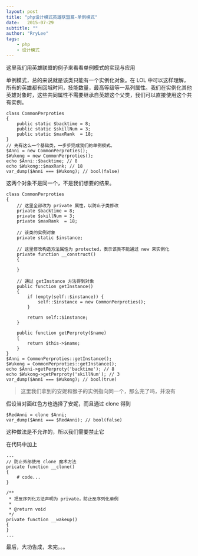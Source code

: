 ```yaml
---
layout: post
title: "php设计模式英雄联盟篇-单例模式"
date:   2015-07-29
subtitle: ""
author: "RryLee"
tags:
    - php
    - 设计模式
---
```


这里我们用英雄联盟的例子来看看单例模式的实现与应用

单例模式，总的来说就是该类只能有一个实例化对象。在 LOL 中可以这样理解，所有的英雄都有回城时间，技能数量，最高等级等一系列属性。我们在实例化其他英雄对象时，这些共同属性不需要继承自英雄这个父类，我们可以直接使用这个共有实例。

    class CommonPerproties
    {
        public static $backtime = 8;
        public static $skillNum = 3;
        public static $maxRank  = 18;
    }
    // 先有这么一个基础类，一步步完成我们的单例模式。
    $Anni = new CommonPerproties();
    $Wukong = new CommonPerproties();
    echo $Anni::$backtime; // 8
    echo $Wukong::$maxRank; // 18
    var_dump($Anni === $Wukong); // bool(false)

这两个对象不是同一个，不是我们想要的结果。

    class CommonPerproties
    {
        // 这里全部改为 private 属性，以防止子类修改
        private $backtime = 8;
        private $skillNum = 3;
        private $maxRank  = 18;

        // 该类的实例对象
        private static $instance;

        // 这里修改构造方法属性为 protected，表示该类不能通过 new 来实例化
        private function __construct()
        {

        }

        // 通过 getInstance 方法得到对象
        public function getInstance()
        {
            if (empty(self::$instance)) {
                self::$instance = new CommonPerproties();
            }

            return self::$instance;
        }

        public function getPerproty($name)
        {
            return $this->$name;
        }
    }
    $Anni = CommonPerproties::getInstance();
    $Wukong = CommonPerproties::getInstance();
    echo $Anni->getPerproty('backtime'); // 8
    echo $Wukong->getPerproty('skillNum'); // 3
    var_dump($Anni === $Wukong); // bool(true)

>这里我们拿到的安妮和猴子的实例指向同一个，那么完了吗，并没有

假设当对面红色方也选择了安妮，而且通过 clone 得到

    $RedAnni = clone $Anni;
    var_dump($Anni === $RedAnni); // bool(false)

这种做法是不允许的，所以我们需要禁止它

在代码中加上

    ...
    // 防止外部使用 clone 魔术方法
    pricate function __clone()
    {
        # code...
    }

    /**
     * 把反序列化方法声明为 private，防止反序列化单例
     *
     * @return void
     */
    private function __wakeup()
    {
    }
    ...

最后，大功告成，未完。。。
